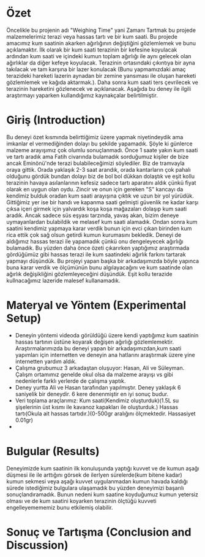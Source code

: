 
# Özet
Öncelikle bu projenin adı "Weighing Time" yani Zamanı Tartmak bu projede malzemelerimiz terazi veya hassas tartı ve bir kum saati.
Bu projede amacımız kum saatinin akarken ağırlığının değiştiğini gözlemlemek ve bunu açıklamaktır.
İlk olarak bir kum saati terazinin bir kefesine koyulacak ardından kum saati ve içindeki kumun toplam ağırlığı ile aynı gelecek olan
ağırlıklar da diğer kefeye koyulacak. Terazinin ortasındaki çıkıntıya bir ayna takılacak ve tam karşına bir lazer konulacak
(Bunu yapmamızdaki amaç terazideki hareketi lazerin aynadan bir zemine yansıması ile oluşan hareketi gözlemlemek ve kağıda aktarmak.).
Daha sonra kum saati ters çevrilecek ve terazinin hareketini gözlenecek ve açıklanacak. Aşağıda bu deney ile ilgili araştırmayı yaparken
kullandığımız kaynakçalar belirtilmiştir.
# Giriş (Introduction)
Bu deneyi özet kısmında belirttiğimiz üzere yapmak niyetindeydik ama imkanlar el vermediğinden dolayı bu şekilde yapamadık. Şöyle ki günlerce malzeme arayışımız çok olumlu sonuçlanmadı. Önce 1 saate yakın kum saati ve tartı aradık ama Fatih civarında bulamadık sorduğumuz kişiler de bize ancak Eminönü'nde terazi bulabileceğimizi söylediler. Biz de tramvayla oraya gittik. Orada yaklaşık 2-3 saat arandık, orada kantarların çok pahalı olduğunu gördük bundan dolayı biz de bol bol dükkan dolaştık ve eşit kollu terazinin havaya asılanlarının kefesiz sadece tartı aparatını aldık çünkü fiyat olarak en uygun olan oydu. Zincir ve onun için gereken "S" kancayı da kendimiz bulduk oradan kum saati arayışına çıktık ve uzun bir yol yürüdük. Gittiğimiz yer ise bir handı ve kapanma saati gelmişti güvenlik ne kadar karşı çıksa içeri girmek için yalvardık koşa koşa mağazaları dolaşıp kum saati aradık. Ancak sadece süs eşyası tarzında, yavaş akan, bizim deneye uymayanlardan bulabildik ve melasef kum saati alamadık. Ondan sonra kum saatini kendimiz yapmaya karar verdik bunun için evci çıkan birinden kum rica ettik çok sağ olsun getirdi kumun kurumasını bekledik. Deneyi de aldığımız hassas terazi ile yapamadık çünkü onu dengeleyecek ağırlığı bulamadık. Bu yüzden daha önce özeti çıkarırken yaptığımız araştırmada gördüğümüz gibi hassas terazi ile kum saatindeki ağırlık farkını tartarak yapmayı düşündük. Bu projeyi yapan başka bir arkadaşımızda böyle yapınca buna karar verdik ve ölçümünün bunu algılayacağını ve kum saatinde olan ağırlık değişikliğini gözlemleyeceğini düşündük. Eşit kollu terazide kullnacağımız lazeride malesef kullanamadık.
# Materyal ve Yöntem (Experimental Setup)
* Deneyin yöntemi videoda görüldüğü üzere kendi yaptığımız kum saatinin hassas tartının üstüne koyarak değişen ağırlığı gözlemlemektir.
Araştırmalarımızda bu deneyi yapan bir arkadaşımızdan,kum saati yapımları için internetten ve deneyin ana hatlarını araştırmak üzere yine internetten yardım aldık.
* Çalışma grubumuz 3 arkadaştan oluşuyor: Hasan, Ali ve Süleyman. Çalışm ortamımız genelde okul olsa da malzeme arayışı vs gibi nedenlerle farklı yerlerde de çalışma yaptık.
* Deney yurtta Ali ve Hasan tarafından yapılmıştır. Deney yaklaşık 6 saniyelik bir deneydir. 6 kere denenmiştir en iyi sonuç budur.
* Veri toplama araçlarımız: 
Kum saati(Kendimiz oluşturduk)(1.5L su şişelerinin üst kısmı ile kavanoz kapakları ile oluşturduk.) 
Hassas tartı(Okula ait hassas tartıdır.)(0-500gr aralığını ölçmektedir. Hassasiyet 0.01gr)
* 

# Bulgular (Results)
Deneyimizde kum saatinin ilk konuluşunda yaptığı kuvvet ve de kumun aşağı düşmesi ile  ile arttığını görsek de ilerlyen sürelerde(kum bitene kadar) kumun sekmesi veya aşağı kuvvet uygulanmadan kumun havada kaldığı sürede istediğimiz bulgulara ulaşamadık bu yüzden deneyimizi başarılı sonuçlandıramadık. Bunun nedeni kum saatine koyduğumuz kumun yetersiz olması ve de kum saatini koyarken terazinin ölçtüğü kuvveti engelleyemememiz bunu etkilemiş olabilir.



# Sonuç ve Tartışma (Conclusion and Discussion) 
 


